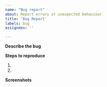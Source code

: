```yaml
---
name: "Bug report"
about: Report errors or unexpected behaviour
title: 'Bug Report'
labels: bug
assignees: ''

---
```


<!-- Please search existing issues to avoid creating duplicates. -->

**Describe the bug**


**Steps to reproduce**

1.
2.

**Screenshots**

